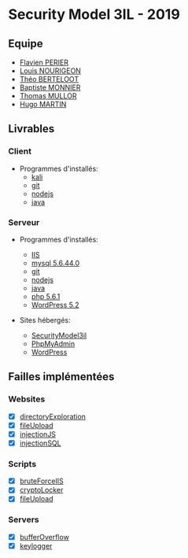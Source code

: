 # Security Model 3IL - 2019

## Equipe

- [Flavien PERIER](https://github.com/flavien-perier)
- [Louis NOURIGEON](https://github.com/NourigeonL)
- [Théo BERTELOOT](https://github.com/louproux)
- [Baptiste MONNIER](https://github.com/monnierb)
- [Thomas MULLOR](https://github.com/mullonch)
- [Hugo MARTIN](https://github.com/hash-86)

## Livrables

### Client

- Programmes d'installés: 
  - [kali](https://www.kali.org/)
  - [git](https://git-scm.com/)
  - [nodejs](https://nodejs.org/en/)
  - [java](https://www.java.com/fr/)

### Serveur

- Programmes d'installés: 
  - [IIS](https://www.iis.net/)
  - [mysql 5.6.44.0](https://www.mysql.com/fr/)
  - [git](https://git-scm.com/)
  - [nodejs](https://nodejs.org/en/)
  - [java](https://www.java.com/fr/)
  - [php 5.6.1](https://www.php.net/)
  - [WordPress 5.2](https://fr.wordpress.com/)
  
 - Sites hébergés:
   - [SecurityModel3il](http://172.16.217.117)
   - [PhpMyAdmin](http://172.16.217.117:8081)
   - [WordPress](http://172.16.217.117:8082)

## Failles implémentées

### Websites

- [X] [directoryExploration](./websites/directoryExploration)
- [X] [fileUpload](./websites/fileUpload)
- [X] [injectionJS](./websites/injectionJS)
- [X] [injectionSQL](./websites/injectionSQL)

### Scripts

- [X] [bruteForceIIS](./Scripts/bruteForceIIS)
- [X] [cryptoLocker](./Scripts/cryptolocker)
- [X] [fileUpload](./Scripts/fileUpload)

### Servers

- [X] [bufferOverflow](./servers/bufferOverflow)
- [X] [keylogger](./servers/keylogger)

